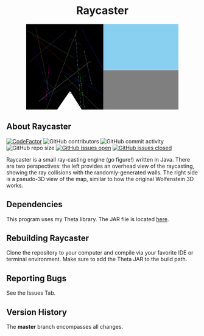 <h1 align="center">Raycaster</h1>
<p align="center">
    <img width="400" height="225" src="docs/raycaster.gif">
</p>

## About Raycaster

[![CodeFactor](https://www.codefactor.io/repository/github/joshuacrotts/Raycaster/badge)](https://www.codefactor.io/repository/github/joshuacrotts/Raycaster) ![GitHub contributors](https://img.shields.io/github/contributors/JoshuaCrotts/Raycaster) ![GitHub commit activity](https://img.shields.io/github/commit-activity/m/JoshuaCrotts/Raycaster) ![GitHub repo size](https://img.shields.io/github/repo-size/JoshuaCrotts/Raycaster) [![GitHub issues open](https://img.shields.io/github/issues/JoshuaCrotts/Raycaster)]() 
[![GitHub issues closed](https://img.shields.io/github/issues-closed-raw/JoshuaCrotts/Raycaster)]()

Raycaster is a small ray-casting engine (go figure!) written in Java. There are two perspectives: the left provides an overhead view of the raycasting, showing the ray collisions with the randomly-generated walls. The right side is a pseudo-3D view of the map, similar to how the original Wolfenstein 3D works.

## Dependencies

This program uses my Theta library. The JAR file is located [here](https://github.com/JoshuaCrotts/Theta/blob/master/lib/Theta.jar).

## Rebuilding Raycaster

Clone the repository to your computer and compile via your favorite IDE or terminal environment. Make sure to add the Theta JAR to the build path.

## Reporting Bugs

See the Issues Tab.

## Version History
The **master** branch encompasses all changes.